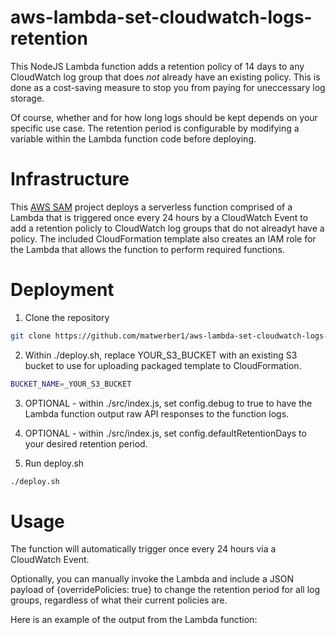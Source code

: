# aws-lambda-set-cloudwatch-logs-retention

This NodeJS Lambda function adds a retention policy of 14 days to any CloudWatch log group that does *not* already have an existing policy.
This is done as a cost-saving measure to stop you from paying for uneccessary log storage. 

Of course, whether and for how long logs should be kept depends on your specific use case. The retention period is configurable by modifying 
a variable within the Lambda function code before deploying.

# Infrastructure

This [AWS SAM](https://github.com/awslabs/serverless-application-model) project deploys a serverless function comprised of a Lambda that 
is triggered once every 24 hours by a CloudWatch Event to add a retention policly to CloudWatch log groups that do not alreadyt have a policy. 
The included CloudFormation template also creates an IAM role for the Lambda that allows the function to perform required functions. 

# Deployment

1. Clone the repository
  ```sh
  git clone https://github.com/matwerber1/aws-lambda-set-cloudwatch-logs-retention
  ```

2. Within ./deploy.sh, replace YOUR_S3_BUCKET with an existing S3 bucket to use for uploading packaged template to CloudFormation. 
  
  ```sh
  BUCKET_NAME=_YOUR_S3_BUCKET
  ```

3. OPTIONAL - within ./src/index.js, set config.debug to true to have the Lambda function output raw API responses to the function logs. 

4. OPTIONAL - within ./src/index.js, set config.defaultRetentionDays to your desired retention period. 

5. Run deploy.sh

  ```sh
  ./deploy.sh
  ```
  
# Usage

The function will automatically trigger once every 24 hours via a CloudWatch Event. 

Optionally, you can manually invoke the Lambda and include a JSON payload of {overridePolicies: true} to change the retention period for all log groups, regardless of what their current policies are. 

Here is an example of the output from the Lambda function: 

  ```
  ```